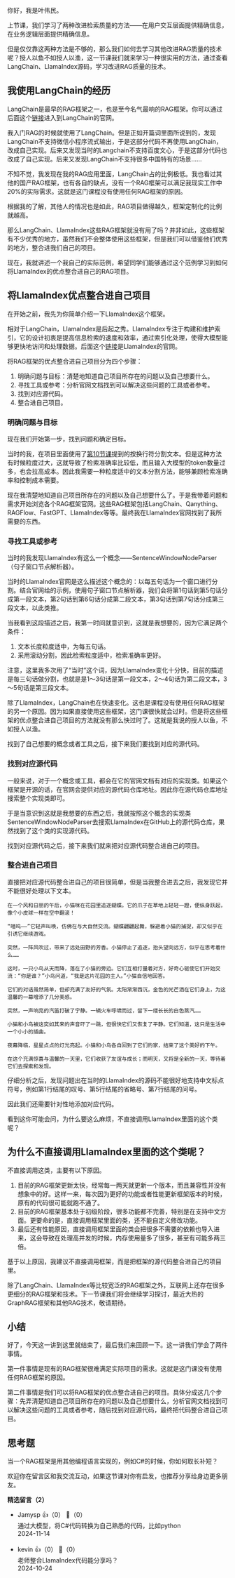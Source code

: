 你好，我是叶伟民。

上节课，我们学习了两种改进检索质量的方法——在用户交互层面提供精确信息，在业务逻辑层面提供精确信息。

但是仅仅靠这两种方法是不够的，那么我们如何去学习其他改进RAG质量的技术呢？授人以鱼不如授人以渔，这一节课我们就来学习一种很实用的方法，通过查看LangChain、LlamaIndex源码，学习改进RAG质量的技术。

## 我使用LangChain的经历

LangChain是最早的RAG框架之一，也是至今名气最响的RAG框架。你可以通过后面这个[链接](https://www.langchain.com/)进入到LangChain的官网。

我入门RAG的时候就使用了LangChain。但是正如开篇词里面所说到的，发现LangChain不支持微信小程序流式输出，于是这部分代码不再使用LangChain，改成自己实现。后来又发现当时的Langchain不支持百度文心，于是这部分代码也改成了自己实现。后来又发现LangChain不支持很多中国特有的场景……

不知不觉，我发现在我的RAG应用里面，LangChain占的比例极低。我也看过其他的国产RAG框架，也有各自的缺点，没有一个RAG框架可以满足我现实工作中20%的实际需求。这就是这门课程没有使用任何RAG框架的原因。

根据我的了解，其他人的情况也是如此，RAG项目做得越久，框架定制化的比例就越高。

那么LangChain、LlamaIndex这些RAG框架就没有用了吗？并非如此，这些框架有不少优秀的地方，虽然我们不会整体使用这些框架，但是我们可以借鉴他们优秀的地方，整合进我们自己的项目。

现在，我就讲述一个我自己的实际范例，希望同学们能够通过这个范例学习到如何将LlamaIndex的优点整合进自己的RAG项目。

## 将LlamaIndex优点整合进自己项目

在开始之前，我先为你简单介绍一下LlamaIndex这个框架。

相对于LangChain，LlamaIndex是后起之秀。LlamaIndex专注于构建和维护索引，它的设计初衷是提高信息检索的速度和效率，通过索引化处理，使得大模型能够更快地访问和处理数据。后面这个[链接](https://docs.llamaindex.ai)是LlamaIndex的官网。

将RAG框架的优点整合进自己项目分为四个步骤：

1. 明确问题与目标：清楚地知道自己项目所存在的问题以及自己想要什么。
2. 寻找工具或参考：分析官网文档找到可以解决这些问题的工具或者参考。
3. 找到对应源代码。
4. 整合进自己项目。

### 明确问题与目标

现在我们开始第一步，找到问题和确定目标。

当时的我，在项目里面使用了[第10节课](https://time.geekbang.org/column/article/810048)提到的按换行符分割文本。但是这种方法有时候粒度过大，这就导致了检索准确率比较低，而且输入大模型的token数量过多，也会拉高成本。因此我需要一种粒度适中的文本分割方法，能够兼顾检索准确率和控制成本需要。

现在我清楚地知道自己项目所存在的问题以及自己想要什么了。于是我带着问题和需求开始浏览各个RAG框架官网。这些RAG框架包括LangChain、Qanything、RAGFlow、FastGPT、LlamaIndex等等。最终我在LlamaIndex官网找到了我所需要的东西。

### 寻找工具或参考

当时的我发现LlamaIndex有这么一个概念——SentenceWindowNodeParser（句子窗口节点解析器）。

当时的LlamaIndex官网是这么描述这个概念的：以每五句话为一个窗口进行分割。结合官网给的示例，使用句子窗口节点解析器，我们会将第1句话到第5句话分成第一段文本，第2句话到第6句话分成第二段文本，第3句话到第7句话分成第三段文本，以此类推。

当我看到这段描述之后，我第一时间就意识到，这就是我想要的，因为它满足两个条件：

1. 文本长度粒度适中，为每五句话。
2. 采用滚动分割，因此检索粒度适中，检索准确率更好。

注意，这里我多次用了“当时”这个词，因为LlamaIndex变化十分快，目前的描述是每三句话做分割，也就是是1～3句话是第一段文本，2～4句话为第二段文本，3～5句话是第三段文本。

除了LlamaIndex，LangChain也在快速变化。这也是课程没有使用任何RAG框架的另一个原因。因为如果直接使用这些框架，这门课很快就会过时。但是将这些框架的优点整合进自己项目的方法就没有那么快过时了。这就是我说的授人以鱼，不如授人以渔。

找到了自己想要的概念或者工具之后，接下来我们要找到对应的源代码。

### 找到对应源代码

一般来说，对于一个概念或工具，都会在它的官网文档有对应的实现类。如果这个框架是开源的话，在官网会提供对应的源代码仓库地址。因此你在源代码仓库地址搜索整个实现类即可。

于是当意识到这就是我想要的东西之后，我就按照这个概念的实现类SentenceWindowNodeParser去搜索LlamaIndex在GitHub上的源代码仓库，果然找到了这个类的实现源代码。

找到对应源代码之后，接下来我们就来把对应源代码整合进自己的项目。

### 整合进自己项目

直接把对应源代码整合进自己的项目很简单，但是当我整合进去之后，我发现它并不能很好处理以下文本。

```plain
在一个风和日丽的午后，小猫咪在花园里追逐蝴蝶。它的爪子在草地上轻轻一蹬，便纵身跃起，像个小皮球一样在空中翻滚！

“喵呜——”它轻声叫唤，仿佛在与大自然交流。蝴蝶翩翩起舞，躲避着小猫的捕捉，却又似乎在引诱它继续游戏。

突然，一阵风吹过，带来了远处田野的芳香。小猫停止了追逐，抬头望向远方，似乎在思考着什么……

这时，一只小鸟从天而降，落在了小猫的旁边。它们互相打量着对方，好奇心驱使它们开始交流：“你是谁？”小鸟问道，“我是这片花园的主人。”小猫自信地回答。

它们的对话虽然简单，但却充满了友好的气氛。太阳渐渐西沉，金色的光芒洒在它们身上，为这温馨的一幕增添了几分美感。

突然，一声响亮的汽笛打破了宁静。一辆火车呼啸而过，留下一缕长长的白色蒸汽……

小猫和小鸟被这突如其来的声音吓了一跳，但很快它们又恢复了平静。它们知道，这只是生活中一个小小的插曲。

夜幕降临，星星点点的灯光亮起。小猫和小鸟各自回到了它们的家，结束了这个美好的下午。

在这个充满惊喜与温馨的一天里，它们收获了友谊与成长；而明天，又将是全新的一天，等待着它们去探索和发现。
```

仔细分析之后，发现问题出在当时的LlamaIndex的源码不能很好地支持中文标点符号，例如第1行结尾的叹号、第5行结尾的省略号、第7行结尾的问号。

因此我们还需要针对性地添加对应代码。

看到这你可能会问，为什么要这么麻烦，不直接调用LlamaIndex里面的这个类呢？

## 为什么不直接调用LlamaIndex里面的这个类呢？

不直接调用这类，主要有以下原因。

1. 目前的RAG框架更新太快，经常每一两天就更新一个版本，而且兼容性并没有想象中的好。这样一来，每次因为更好的功能或者性能更新框架版本的时候，原有的代码很可能就跑不通了。
2. 目前的RAG框架基本处于初级阶段，很多功能都不完善，特别是在支持中文方面。更要命的是，直接调用框架里面的类，还不能自定义修改功能。
3. 最后还有性能原因，直接调用框架里面的类会把很多不需要的依赖也导入进来，这会导致在处理高并发的时候，内存使用量多了很多，甚至有可能多两三倍。

基于以上原因，我建议不直接调用框架，而是把框架的源代码整合进自己的项目里。

除了LangChain、LlamaIndex等比较宽泛的RAG框架之外，互联网上还存在很多更细分的RAG框架和技术。下一节课我们将会继续学习探讨，最近大热的GraphRAG框架和其他RAG技术，敬请期待。

## 小结

好了，今天这一讲到这里就结束了，最后我们来回顾一下。这一讲我们学会了两件事情。

第一件事情是现有的RAG框架很难满足实际项目的需求。这就是这门课没有使用任何RAG框架的原因。

第二件事情是我们可以将RAG框架的优点整合进自己的项目。具体分成这几个步骤：先弄清楚知道自己项目所存在的问题以及自己想要什么，分析官网文档找到可以解决这些问题的工具或者参考，随后找到对应源代码，最终把代码整合进自己项目。

## 思考题

当一个RAG框架是用其他编程语言实现的，例如C#的时候，你如何取长补短？

欢迎你在留言区和我交流互动，如果这节课对你有启发，也推荐分享给身边更多朋友。
<div><strong>精选留言（2）</strong></div><ul>
<li><span>Jamysp</span> 👍（0） 💬（0）<div>通过大模型，将C#代码转换为自己熟悉的代码，比如python</div>2024-11-14</li><br/><li><span>kevin</span> 👍（0） 💬（0）<div>老师整合LlamaIndex代码能分享吗？</div>2024-10-24</li><br/>
</ul>